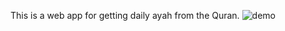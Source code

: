 This is a web app for getting daily ayah from the Quran.
<img src="https://drive.google.com/file/d/1rT0ppzLPTi0IfGr4vZFr4-si_LXWGqDS/view?usp=drivesdk" alt ="demo">
